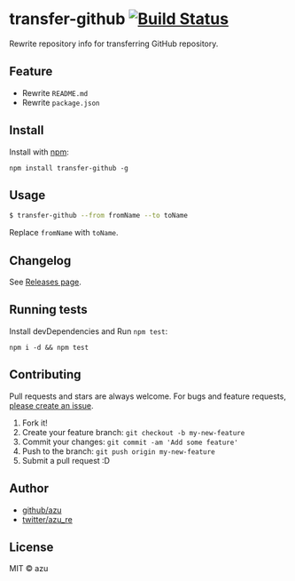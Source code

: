 # transfer-github [![Build Status](https://travis-ci.org/azu/transfer-github.svg?branch=master)](https://travis-ci.org/azu/transfer-github)

Rewrite repository info for transferring GitHub repository.

## Feature

- Rewrite `README.md`
- Rewrite `package.json`

## Install

Install with [npm](https://www.npmjs.com/):

    npm install transfer-github -g

## Usage

```sh
$ transfer-github --from fromName --to toName
```

Replace `fromName` with `toName`.

## Changelog

See [Releases page](https://github.com/azu/transfer-github/releases).

## Running tests

Install devDependencies and Run `npm test`:

    npm i -d && npm test

## Contributing

Pull requests and stars are always welcome.
For bugs and feature requests, [please create an issue](https://github.com/azu/transfer-github/issues).

1. Fork it!
2. Create your feature branch: `git checkout -b my-new-feature`
3. Commit your changes: `git commit -am 'Add some feature'`
4. Push to the branch: `git push origin my-new-feature`
5. Submit a pull request :D

## Author

- [github/azu](https://github.com/azu)
- [twitter/azu_re](https://twitter.com/azu_re)

## License

MIT © azu
